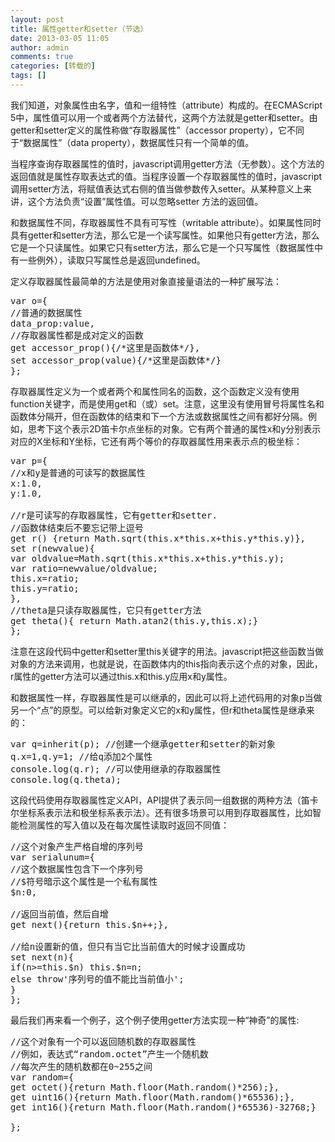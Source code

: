 ```yaml
---
layout: post
title: 属性getter和setter（节选）
date: 2013-03-05 11:05
author: admin
comments: true
categories: [转载的]
tags: []
---
```

我们知道，对象属性由名字，值和一组特性（attribute）构成的。在ECMAScript 5中，属性值可以用一个或者两个方法替代，这两个方法就是getter和setter。由getter和setter定义的属性称做“存取器属性”（accessor property），它不同于“数据属性”（data property），数据属性只有一个简单的值。

当程序查询存取器属性的值时，javascript调用getter方法（无参数）。这个方法的返回值就是属性存取表达式的值。当程序设置一个存取器属性的值时，javascript调用setter方法，将赋值表达式右侧的值当做参数传入setter。从某种意义上来讲，这个方法负责“设置”属性值。可以忽略setter 方法的返回值。

和数据属性不同，存取器属性不具有可写性（writable attribute）。如果属性同时具有getter和setter方法，那么它是一个读写属性。如果他只有getter方法，那么它是一个只读属性。如果它只有setter方法，那么它是一个只写属性（数据属性中有一些例外），读取只写属性总是返回undefined。

定义存取器属性最简单的方法是使用对象直接量语法的一种扩展写法：
<pre>
var o={
//普通的数据属性
data_prop:value,
//存取器属性都是成对定义的函数
get accessor_prop(){/*这里是函数体*/},
set accessor_prop(value){/*这里是函数体*/}
};
</pre>
存取器属性定义为一个或者两个和属性同名的函数，这个函数定义没有使用function关键字，而是使用get和（或）set。注意，这里没有使用冒号将属性名和函数体分隔开，但在函数体的结束和下一个方法或数据属性之间有都好分隔。例如，思考下这个表示2D笛卡尔点坐标的对象。它有两个普通的属性x和y分别表示对应的X坐标和Y坐标，它还有两个等价的存取器属性用来表示点的极坐标：
<pre>
var p={
//x和y是普通的可读写的数据属性
x:1.0,
y:1.0,

//r是可读写的存取器属性，它有getter和setter.
//函数体结束后不要忘记带上逗号
get r() {return Math.sqrt(this.x*this.x+this.y*this.y)},
set r(newvalue){
var oldvalue=Math.sqrt(this.x*this.x+this.y*this.y);
var ratio=newvalue/oldvalue;
this.x=ratio;
this.y=ratio;
},
//theta是只读存取器属性，它只有getter方法
get theta(){ return Math.atan2(this.y,this.x);}
};
</pre>
注意在这段代码中getter和setter里this关键字的用法。javascript把这些函数当做对象的方法来调用，也就是说，在函数体内的this指向表示这个点的对象，因此，r属性的getter方法可以通过this.x和this.y应用x和y属性。

和数据属性一样，存取器属性是可以继承的，因此可以将上述代码用的对象p当做另一个“点”的原型。可以给新对象定义它的x和y属性，但r和theta属性是继承来的：
<pre>
var q=inherit(p); //创建一个继承getter和setter的新对象
q.x=1,q.y=1; //给q添加2个属性
console.log(q.r); //可以使用继承的存取器属性
console.log(q.theta);
</pre>
这段代码使用存取器属性定义API，API提供了表示同一组数据的两种方法（笛卡尔坐标系表示法和极坐标系表示法）。还有很多场景可以用到存取器属性，比如智能检测属性的写入值以及在每次属性读取时返回不同值：
<pre>
//这个对象产生严格自增的序列号
var serialunum={
//这个数据属性包含下一个序列号
//$符号暗示这个属性是一个私有属性
$n:0,

//返回当前值，然后自增
get next(){return this.$n++;},

//给n设置新的值，但只有当它比当前值大的时候才设置成功
set next(n){
if(n&gt;=this.$n) this.$n=n;
else throw'序列号的值不能比当前值小';
}
};
</pre>
最后我们再来看一个例子，这个例子使用getter方法实现一种“神奇”的属性:
<pre>
//这个对象有一个可以返回随机数的存取器属性
//例如，表达式“random.octet”产生一个随机数
//每次产生的随机数都在0~255之间
var random={
get octet(){return Math.floor(Math.random()*256);},
get uint16(){return Math.floor(Math.random()*65536);},
get int16(){return Math.floor(Math.random()*65536)-32768;}

};
</pre>
